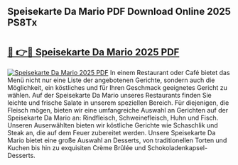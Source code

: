 ## Speisekarte Da Mario PDF Download Online 2025 PS8Tx

# <h2><a href="http://gc6in5m.nevu.top/?p=Speisekarte+Da+Mario">🔗 👉🔴 Speisekarte Da Mario 2025 PDF</a></h2>

[![Speisekarte Da Mario 2025 PDF](https://i.imgur.com/dBaPXMq.png)](http://gc6in5m.nevu.top/?p=Speisekarte+Da+Mario)
In einem Restaurant oder Café bietet das Menü nicht nur eine Liste der angebotenen Gerichte, sondern auch die Möglichkeit, ein köstliches und für Ihren Geschmack geeignetes Gericht zu wählen. Auf der Speisekarte Da Mario unseres Restaurants finden Sie leichte und frische Salate in unserem speziellen Bereich. Für diejenigen, die Fleisch mögen, bieten wir eine umfangreiche Auswahl an Gerichten auf der Speisekarte Da Mario an: Rindfleisch, Schweinefleisch, Huhn und Fisch. Unseren Auserwählten bieten wir köstliche Gerichte wie Schaschlik und Steak an, die auf dem Feuer zubereitet werden. Unsere Speisekarte Da Mario bietet eine große Auswahl an Desserts, von traditionellen Torten und Kuchen bis hin zu exquisiten Crème Brûlée und Schokoladenkapsel-Desserts.
